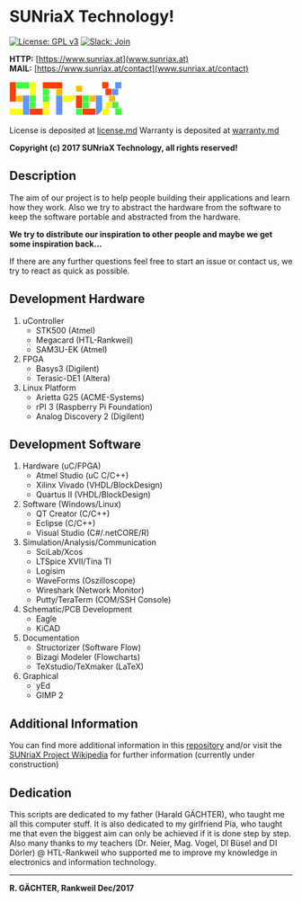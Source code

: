 ﻿# SUNriaX Technology!

[![License: GPL v3](https://img.shields.io/badge/License-GPL%20v3-blue.svg)](https://www.gnu.org/licenses/gpl-3.0)
[![Slack: Join](https://img.shields.io/badge/Slack-Join-blue.svg)](https://join.slack.com/t/sunriax-technology/shared_invite/enQtMjg3OTE2MjIyMTE2LTU1MmEwNmY5Y2Y3MTNjNzFhYzE5NTFkYWY4NzE0YmQzNzA5NjBkMWQ3ODkyNDI1NjJmMGIwYzMwOGI5ZjA2MDg)

**HTTP:** [https://www.sunriax.at](www.sunriax.at)   
**MAIL:** [https://www.sunriax.at/contact](www.sunriax.at/contact) 

![SUNriaX Logo](https://raw.githubusercontent.com/sunriax/manual/master/docs/image/logo.png "SUNriaX Logo")

License is deposited at [license.md](https://github.com/sunriax/manual/blob/master/license.md)
Warranty is deposited at [warranty.md](https://github.com/sunriax/manual/blob/master/warranty.md) 

**Copyright (c) 2017 SUNriaX Technology, all rights reserved!**


## Description

The aim of our project is to help people building their applications and learn how they work. Also we try to abstract the hardware from the software to keep the software portable and abstracted from the hardware.

**We try to distribute our inspiration to other people and maybe we get some inspiration back...**

If there are any further questions feel free to start an issue or contact us, we try to react as quick as possible.


## Development Hardware

1. uController
   * STK500 (Atmel)
   * Megacard (HTL-Rankweil)
   * SAM3U-EK (Atmel)
1. FPGA
   * Basys3 (Digilent)
   * Terasic-DE1 (Altera)
1. Linux Platform
   * Arietta G25 (ACME-Systems)
   * rPI 3 (Raspberry Pi Foundation)
   * Analog Discovery 2 (Digilent)


## Development Software

1. Hardware (uC/FPGA)
   * Atmel Studio (uC C/C++)
   * Xilinx Vivado (VHDL/BlockDesign)
   * Quartus II (VHDL/BlockDesign)
1. Software (Windows/Linux)
   * QT Creator (C/C++)
   * Eclipse (C/C++)
   * Visual Studio (C#/.netCORE/R)
1. Simulation/Analysis/Communication
   * SciLab/Xcos
   * LTSpice XVII/Tina TI
   * Logisim
   * WaveForms (Oszilloscope)
   * Wireshark (Network Monitor)
   * Putty/TeraTerm (COM/SSH Console)
1. Schematic/PCB Development
   * Eagle
   * KiCAD
1. Documentation
   * Structorizer (Software Flow)
   * Bizagi Modeler (Flowcharts)
   * TeXstudio/TeXmaker (LaTeX)
1. Graphical
   * yEd
   * GIMP 2


## Additional Information

You can find more additional information in this [repository](./docs/manual.md) and/or visit the [SUNriaX Project Wikipedia](https://wiki.sunriax.at/) for further information (currently under construction)


## Dedication

This scripts are dedicated to my father (Harald GÄCHTER), who taught me all this computer stuff. It is also dedicated to my girlfriend Pia, who taught me that even the biggest aim can only be achieved if it is done step by step. Also many thanks to my teachers (Dr. Neier, Mag. Vogel, DI Büsel and DI Dörler) @ HTL-Rankweil who supported me to improve my knowledge in electronics and information technology.

---
**R. GÄCHTER, Rankweil Dec/2017**